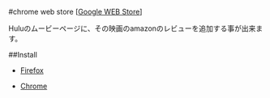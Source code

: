 #chrome web store
[[Google WEB Store](https://chrome.google.com/webstore/detail/ppbilfpkkcoipdiilbmdnlfenllfoonk?hl=ja)]

Huluのムービーページに、その映画のamazonのレビューを追加する事が出来ます。

##Install

* [Firefox](https://github.com/kanakogi/Hulu-Review-Plus/raw/master/firefox/HuluReviewPlus.user.js)

* [Chrome](https://chrome.google.com/webstore/detail/ppbilfpkkcoipdiilbmdnlfenllfoonk?hl=ja)
